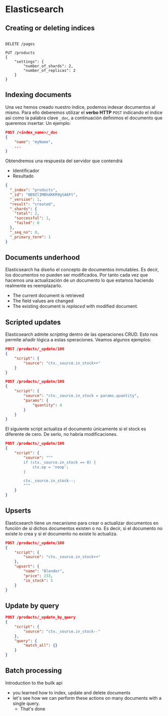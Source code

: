 # Elasticsearch

## Creating or deleting indices

```

DELETE /pages

PUT /products
{
    "settings": {
        "number_of_shards": 2,
        "number_of_replicas": 2
    }
}
```

## Indexing documents

Una vez hemos creado nuestro índice, podemos indexar documentos al mismo. Para ello deberemos utilizar el **verbo HTTP** `POST` indicando el índice así como la palabra clave `_doc`, a continuación definimos el documento que queremos insertar. Un ejemplo:

```json
POST /<index_name>/_doc
{
    "name": "myName",
    ...
}
```

Obtendremos una respuesta del servidor que contendrá
* Identificador
* Resultado


```json
{
  "_index": "products",
  "_id": "0B9ZlIMBhdKKR9gSA6Ft",
  "_version": 1,
  "result": "created",
  "_shards": {
    "total": 2,
    "successful": 1,
    "failed": 0
  },
  "_seq_no": 0,
  "_primary_term": 1
}
```

## Documents underhood

Elasticsearch ha diseño el concepto de documentos inmutables. Es decir, los documentos no pueden ser modificados. Por tanto cada vez que hacemos una actualización de un documento lo que estamos haciendo realmente es reemplazarlo.

* The current document is retrieved
* The field values are changed
* The existing document is *replaced* with modified document.



## Scripted updates

Elasticsearch admite *scripting* dentro de las operaciones CRUD. Esto nos permite añadir lógica a estas operaciones. Veamos algunos ejemplos:

```json
POST /products/_update/100
{
    "script": {
        "source": "ctx._source.in_stock++"
    }
}
```

```json
POST /products/_update/100
{
    "script": {
        "source": "ctx._source.in_stock = params.quantity",
        "params": {
            "quantity": 4
        }
    }
}
```
El siguiente script actualiza el documento únicamente si el stock es diferente de cero. De serlo, no habría modificaciones.

```json
POST /products/_update/100
{
    "script": {
        "source": """
        if (ctx._source.in_stock == 0) {
            ctx.op = 'noop';
        }

        ctx._source.in_stock--;
        """
    }
}
```

## Upserts

Elasticsearch tiene un mecanismo para crear o actualizar documentos en función de si dichos documentos existen o no. Es decir, si el documento no existe lo crea y si el documento no existe lo actualiza.


```json
POST /products/_update/100
{
    "script": {
        "source": "ctx._source.in_stock++"
    },
    "upsert": {
        "name": "Blender",
        "price": 233,
        "in_stock": 5
    }
}
```

## Update by query

```json
POST /products/_update_by_query
{
    "script": {
        "source": "ctx._source.in_stock--"
    },
    "query": {
        "match_all": {}
    }
}
```

## Batch processing

Introduction to the builk api

* you learned how to index, update and delete documents
* let's see how we can perform these actions on many documents with a single query.
    * That's done 

